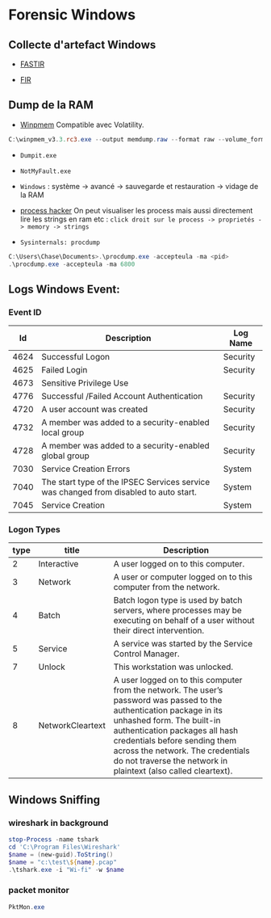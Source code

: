 # Forensic Windows

## Collecte d'artefact Windows

* [FASTIR](https://github.com/SekoiaLab/Fastir_Collector)

* [FIR](https://github.com/certsocietegenerale/FIR)

## Dump de la RAM

* [Winpmem](https://github.com/Velocidex/c-aff4/releases) Compatible avec Volatility.

```powershell
C:\winpmem_v3.3.rc3.exe --output memdump.raw --format raw --volume_format raw
```

* `Dumpit.exe`

* `NotMyFault.exe` 

* `Windows` : système -> avancé -> sauvegarde et restauration -> vidage de la RAM

* [process hacker](https://processhacker.sourceforge.io/) On peut visualiser les process mais aussi directement lire les strings en ram etc : `click droit sur le process -> proprietés -> memory -> strings`

* `Sysinternals: procdump` 

```powershell
C:\Users\Chase\Documents>.\procdump.exe -accepteula -ma <pid> 
.\procdump.exe -accepteula -ma 6800
```

## Logs Windows Event:

### Event ID

| Id | Description  | Log Name |
|----|--------------|----------|
| 4624 | Successful Logon | Security |
| 4625 | Failed Login | Security |
| 4673 | Sensitive Privilege Use |
| 4776 | Successful /Failed Account Authentication | Security |
| 4720 | A user account was created | Security |
| 4732 | A member was added to a security-enabled local group |  Security |
| 4728 | A member was added to a security-enabled global group | Security |
| 7030 | Service Creation Errors | System |
| 7040 | The start type of the IPSEC Services service was changed from disabled to auto start. | System |
| 7045 | Service Creation | System |
 
 
### Logon Types

 | type | title | Description |
 |--|--|--|
 | 2 | Interactive | A user logged on to this computer.|
 | 3 | Network | A user or computer logged on to this computer from the network.|
 | 4 |  Batch | Batch logon type is used by batch servers, where processes may be executing on behalf of a user without their direct intervention.|
 | 5 | Service | A service was started by the Service Control Manager.|
 | 7 |  Unlock |  This workstation was unlocked.|
 | 8 | NetworkCleartext | A user logged on to this computer from the network. The user’s password was passed to the authentication package in its unhashed form. The built-in authentication packages all hash credentials before sending them across the network. The credentials do not traverse the network in plaintext (also called cleartext).|


## Windows Sniffing

### wireshark in background

```powershell
stop-Process -name tshark
cd 'C:\Program Files\Wireshark'
$name = (new-guid).ToString()
$name = "c:\test\${name}.pcap"
.\tshark.exe -i "Wi-fi" -w $name
```

### packet monitor

```powershell
PktMon.exe
```


